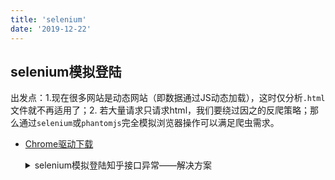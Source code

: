 ```yaml
---
title: 'selenium'
date: '2019-12-22'
---
```


## selenium模拟登陆

出发点：1.现在很多网站是动态网站（即数据通过JS动态加载），这时仅分析`.html`文件就不再适用了；2.
若大量请求只请求html，我们要绕过因之的反爬策略；那么通过`selenium`或`phantomjs`完全模拟浏览器操作可以满足爬虫需求。

- [Chrome驱动下载](http://chromedriver.storage.googleapis.com/index.html)

  <details>
  <summary>selenium模拟登陆知乎接口异常——解决方案</summary>

  在使用chromedriver模拟登陆按钮的点击事件时，会有如下报错，原因是知乎识别了该Chrome驱动。

  ```sh
  {
  error: {code: 10001, message: "10001:请求参数异常，请升级客户端后重试"}
  }
  ```

  原因：`chromedriver`中有一些js变量或请求头被识别，解决方式就是绕过检查。

  解决；以下两种方式均可：
  - （常用）手动启动chromedriver，再行以selenium接管。
    1. 启动Chrome的远程调试（注意：执行该步骤前，必须确保已关闭退出Chrome浏览器）。

      ```sh
      /Applications/Google\ Chrome.app/Contents/MacOS/Google\ Chrome --remote-debugging-port=9222
      ```

      此时，访问`http://127.0.0.1:9222/json`有返回即表示启动成功。
      > 注意，Chrome version79在登录知乎时，调试模式下仍然无法成功，这里是通过降级至V73，并禁止Chrome的自动更新解决的。
      [附Mac Chrome历史版本](https://www.applex.net/downloads/google-chrome-for-mac.25/history)

      ```sh
      # 禁止Chrome的自动更新
      cd ~/Library/Google
      sudo chown root:wheel GoogleSoftwareUpdate
      ```

    2. 创建`webdriver.Chrome`实例时，增加配置

      ```py
        from selenium.webdriver.chrome.options import Options
        options = Options()

        options.add_argument("--disable-extensions")
        options.add_experimental_option("debuggerAddress", "127.0.0.1:9222")

        browser = webdriver.Chrome(
            executable_path='/Users/a/Documents/pythonCode/ScrapyDemo/chromedriver',
            chrome_options=options
        )
      ```

  - 使用`Chrome60`版本、`driver2.33`。

  </details>
